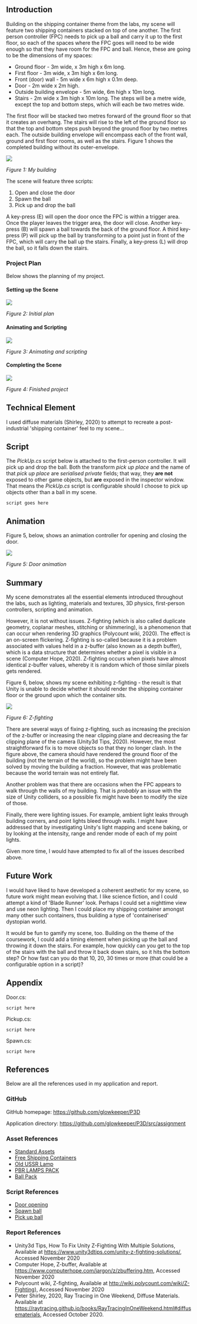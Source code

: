 ## Introduction

Building on the shipping container theme from the labs, my scene will feature two shipping containers stacked on top of one another. The first person controller (FPC) needs to pick up a ball and carry it up to the first floor, so each of the spaces where the FPC goes will need to be wide enough so that they have room for the FPC and ball. Hence, these are going to be the dimensions of my spaces:

+ Ground floor - 3m wide, x 3m high x 6m long.
+ First floor - 3m wide, x 3m high x 6m long.
+ Front (door) wall - 5m wide x 6m high x 0.1m deep.
+ Door - 2m wide x 2m high.
+ Outside building envelope - 5m wide, 6m high x 10m long.
+ Stairs - 2m wide x 3m high x 10m long. The steps will be a metre wide, except the top and bottom steps, which will each be two metres wide.

The first floor will be stacked two metres forward of the ground floor so that it creates an overhang. The stairs will rise to the left of the ground floor so that the top and bottom steps push beyond the ground floor by two metres each. The outside building envelope will encompass each of the front wall, ground and first floor rooms, as well as the stairs. Figure 1 shows the completed building without its outer-envelope.

![](./images/building.png)

_Figure 1: My building_

The scene will feature three scripts:

1. Open and close the door
2. Spawn the ball
3. Pick up and drop the ball

A key-press (E) will open the door once the FPC is within a trigger area. Once the player leaves the trigger area, the door will close. Another key-press (B) will spawn a ball towards the back of the ground floor. A third key-press (P) will pick up the ball by transforming to a point just in front of the FPC, which will carry the ball up the stairs. Finally, a key-press (L) will drop the ball, so it falls down the stairs.

### Project Plan

Below shows the planning of my project.

#### Setting up the Scene

![](./images/initial.png)

_Figure 2: Initial plan_

#### Animating and Scripting

![](./images/animation.png)

_Figure 3: Animating and scripting_

#### Completing the Scene

![](./images/complete.png)

_Figure 4: Finished project_

## Technical Element

I used diffuse materials (Shirley, 2020) to attempt to recreate a post-industrial 'shipping container' feel to my scene...

## Script

The _PickUp.cs_ script below is attached to the first-person controller. It will pick up and drop the ball. Both the transform _pick up place_ and the name of that _pick up place_ are _serialised private_ fields; that way, they **are not** exposed to other game objects, but **are** exposed in the inspector window. That means the _PickUp.cs_ script is configurable should I choose to pick up objects other than a ball in my scene.

```
script goes here
```

## Animation

Figure 5, below, shows an animation controller for opening and closing the door.

![](./images/animationController.png)

_Figure 5: Door animation_

## Summary

My scene demonstrates all the essential elements introduced throughout the labs, such as lighting, materials and textures, 3D physics, first-person controllers, scripting and animation.

However, it is not without issues. Z-fighting (which is also called duplicate geometry, coplanar meshes, stitching or shimmering), is a phenomenon that can occur when rendering 3D graphics (Polycount wiki, 2020).  The effect is an on-screen flickering. Z-fighting is so-called because it is a problem associated with values held in a z-buffer (also known as a depth buffer), which is a data structure that determines whether a pixel is visible in a scene (Computer Hope, 2020). Z-fighting occurs when pixels have almost identical z-buffer values, whereby it is random which of those similar pixels gets rendered.

Figure 6, below, shows my scene exhibiting z-fighting - the result is that Unity is unable to decide whether it should render the shipping container floor or the ground upon which the container sits.

![](./images/zFighting.png)

_Figure 6: Z-fighting_

There are several ways of fixing z-fighting, such as increasing the precision of the z-buffer or increasing the near clipping plane and decreasing the far clipping plane of the camera (Unity3d Tips, 2020). However, the most straightforward fix is to move objects so that they no longer clash. In the figure above, the camera should have rendered the ground floor of the building (not the terrain of the world), so the problem might have been solved by moving the building a fraction. However, that was problematic because the world terrain was not entirely flat.

Another problem was that there are occasions when the FPC appears to walk through the walls of my building. That is _probably_ an issue with the size of Unity colliders, so a possible fix might have been to modify the size of those.

Finally, there were lighting issues. For example, ambient light leaks through building corners, and point lights bleed through walls. I might have addressed that by investigating Unity's light mapping and scene baking, or by looking at the intensity, range and render mode of each of my point lights.

Given more time, I would have attempted to fix all of the issues described above.

## Future Work

I would have liked to have developed a coherent aesthetic for my scene, so future work might mean evolving that. I like science fiction, and I could attempt a kind of 'Blade Runner' look. Perhaps I could set a nighttime view and use neon lighting. Then I could place my shipping container amongst many other such containers, thus building a type of 'containerised' dystopian world.

It would be fun to gamify my scene, too. Building on the theme of the coursework, I could add a timing element when picking up the ball and throwing it down the stairs. For example, how quickly can you get to the top of the stairs with the ball and throw it back down stairs, so it hits the bottom step? Or how fast can you do that 10, 20, 30 times or more (that could be a configurable option in a script)?

## Appendix

Door.cs:

```
script here
```

Pickup.cs:

```
script here
```

Spawn.cs:

```
script here
```

## References

Below are all the references used in my application and report.

### GitHub

GitHub homepage: https://github.com/glowkeeper/P3D

Application directory: https://github.com/glowkeeper/P3D/src/assignment

### Asset References

+ [Standard Assets](https://assetstore.unity.com/packages/essentials/asset-packs/standard-assets-for-unity-2018-4-32351)
+ [Free Shipping Containers](https://assetstore.unity.com/packages/3d/environments/industrial/free-shipping-containers-18315)
+ [Old USSR Lamp](https://assetstore.unity.com/packages/3d/props/electronics/old-ussr-lamp-110400)
+ [PBR LAMPS PACK](https://assetstore.unity.com/packages/3d/props/interior/free-pbr-lamps-70181)
+ [Ball Pack](https://assetstore.unity.com/packages/3d/props/ball-pack-446)

### Script References

+ [Door opening](http://somewhere.com)
+ [Spawn ball](http://somewhere-else.com)
+ [Pick up ball](http://somewhere-else-again.com)

### Report References

+ Unity3d Tips, How To Fix Unity Z-Fighting With Multiple Solutions, Available at https://www.unity3dtips.com/unity-z-fighting-solutions/, Accessed November 2020
+ Computer Hope, Z-buffer, Available at https://www.computerhope.com/jargon/z/zbuffering.htm, Accessed November 2020
+ Polycount wiki, Z-fighting, Available at http://wiki.polycount.com/wiki/Z-Fighting), Accessed November 2020
+ Peter Shirley, 2020, Ray Tracing in One Weekend, Diffuse Materials. Available at https://raytracing.github.io/books/RayTracingInOneWeekend.html#diffusematerials, Accessed October 2020.
